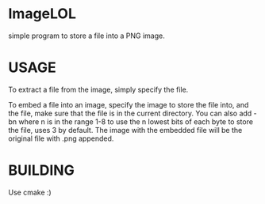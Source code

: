 # ImageLOL
simple program to store a file into a PNG image.

# USAGE
To extract a file from the image, simply specify the file.

To embed a file into an image, specify the image to store the file into, and the file, make sure that the file is in the current directory.
You can also add -bn where n is in the range 1-8 to use the n lowest bits of each byte to store the file, uses 3 by default.
The image with the embedded file will be the original file with .png appended.

# BUILDING
Use cmake :) 
